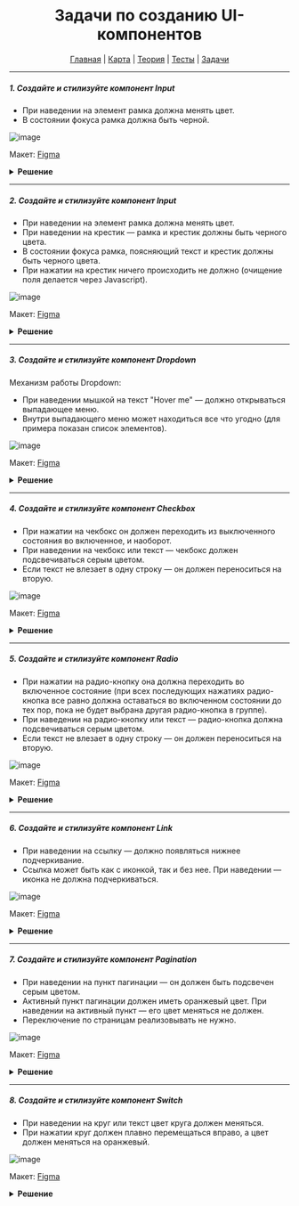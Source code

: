 <div align="center">

# Задачи по созданию UI-компонентов

[Главная](https://github.com/dollaween/junior-roadmap/)
|
[Карта](/roadmap/README.md)
|
[Теория](/theory/README.md)
|
[Тесты](/tests/README.md)
|
[Задачи](/tasks/README.md)

</div>

---

##### 1. Создайте и стилизуйте компонент Input

- При наведении на элемент рамка должна менять цвет.
- В состоянии фокуса рамка должна быть черной.

![image](https://user-images.githubusercontent.com/48933270/123074398-eb331400-d41f-11eb-9846-438b07a09996.png)

Макет: [Figma](https://www.figma.com/file/PnnS2RDlKkxS20vZGoKTRy/Tasks?node-id=188%3A1)

<details><summary><b>Решение</b></summary>
<p>

```html
<input class="input" type="text" placeholder="Enter your login..">
```

```css
.input {
  width: 240px;
  font-size: 14px;
  padding: 8px 10px;
  border-radius: 4px;
  border: 1px solid #bfbfbf;
  cursor: pointer;
  outline: none;
}

.input:hover,
.input:focus {
  border-color: #000;
}

.input::placeholder {
  color: #bfbfbf;
}
```

</p>
</details>

---

##### 2. Создайте и стилизуйте компонент Input

- При наведении на элемент рамка должна менять цвет.
- При наведении на крестик — рамка и крестик должны быть черного цвета.
- В состоянии фокуса рамка, поясняющий текст и крестик должны быть черного цвета.
- При нажатии на крестик ничего происходить не должно (очищение поля делается через Javascript).

![image](https://user-images.githubusercontent.com/48933270/123079444-a067cb00-d424-11eb-9abd-302ee765ad35.png)

Макет: [Figma](https://www.figma.com/file/PnnS2RDlKkxS20vZGoKTRy/Tasks?node-id=188%3A2)

<details><summary><b>Решение</b></summary>
<p>

```html
<label class="input">
  <p class="input__label">Optional label</p>
  <div class="input__container">
    <input class="input__field" type="text" placeholder="Enter your login..">
    <svg class="input__clear-button" viewBox="0 0 20 20">
      <path d="M5.34119 4.57509C5.12965 4.36356 4.78669 4.36356 4.57515 4.57509C4.36362 4.78663 4.36362 5.12959 4.57515 5.34113L9.234 9.99997L4.65887 14.5751C4.44734 14.7866 4.44734 15.1296 4.65887 15.3411C4.87041 15.5527 5.21337 15.5527 5.42491 15.3411L10 10.766L14.5752 15.3411C14.7867 15.5527 15.1297 15.5527 15.3412 15.3411C15.5527 15.1296 15.5527 14.7866 15.3412 14.5751L10.7661 9.99997L15.4249 5.34113C15.6364 5.12959 15.6364 4.78663 15.4249 4.57509C15.2134 4.36356 14.8704 4.36356 14.6589 4.57509L10 9.23394L5.34119 4.57509Z" />
    </svg>
  </div>
</label>

```

```css
.input {
  cursor: pointer;
}

.input:focus-within .input__label {
  color: #000;
}

.input:focus-within .input__clear-button {
  fill: #000;
}

.input__label,
.input__field {
  font-size: 14px;
  line-height: 16px;
}

.input__label {
  margin-bottom: 4px;
  color: #bfbfbf;
}

.input__container {
  width: 240px;
  display: flex;
  align-items: center;
  padding: 4px 10px;
  box-sizing: border-box;
  border: 1px solid #bfbfbf;
  border-radius: 4px;
}

.input__container:hover,
.input__container:focus-within {
  border-color: #000;
}

.input__field {
  flex-grow: 1;
  padding: 0;
  border: none;
  outline: none;
  cursor: pointer;
}

.input__field::placeholder {
  color: #bfbfbf;
}

.input__clear-button {
  width: 24px;
  height: 24px;
  fill: #bfbfbf;
}

.input__clear-button:hover {
  fill: #000;
}
```

</p>
</details>

---

##### 3. Создайте и стилизуйте компонент Dropdown

Механизм работы Dropdown:
- При наведении мышкой на текст "Hover me" — должно открываться выпадающее меню.
- Внутри выпадающего меню может находиться все что угодно (для примера показан список элементов).

![image](https://user-images.githubusercontent.com/48933270/123455872-dfe01400-d5ea-11eb-90c9-22d3d231c874.png)

Макет: [Figma](https://www.figma.com/file/PnnS2RDlKkxS20vZGoKTRy/Tasks?node-id=188%3A3)

<details><summary><b>Решение</b></summary>
<p>

```html
<div class="dropdown">
  <div class="dropdown__trigger">
    <span>Hover me</span>
    <svg width="20" height="20" viewBox="0 0 24 24" fill="none" xmlns="http://www.w3.org/2000/svg">
      <path d="M5.11972 8.56009C5.11972 8.38009 5.18972 8.21009 5.32972 8.08009C5.59972 7.84009 6.00972 7.86009 6.24972 8.12009L11.99 14.4892L17.54 8.08006C17.78 7.81006 18.19 7.80006 18.46 8.04006C18.72 8.28006 18.74 8.69006 18.5 8.96006L12.51 15.8592C12.23 16.1692 11.75 16.1692 11.47 15.8592L5.28972 9.00009C5.16972 8.87009 5.11972 8.72009 5.11972 8.56009Z" fill="black"/>
    </svg>
  </div>
  <div class="dropdown__menu">
    <ul class="dropdown__list">
      <li class="dropdown__item">Element 1</li>
      <li class="dropdown__item">Element 2</li>
      <li class="dropdown__item">Element 3</li>
      <li class="dropdown__item">Element 4</li>
    </ul>
  </div>
</div>
```

```css
body {
  font-family: Arial, sans-serif;
  font-size: 14px;
  line-height: 20px;
}

.dropdown {
  position: relative;
}

.dropdown:hover .dropdown__menu {
  opacity: 1;
  pointer-events: auto;
}

.dropdown__trigger {
  display: flex;
  cursor: default;
}

.dropdown__menu {
  position: absolute;
  top: 100%;
  left: 0;
  width: 150px;
  padding: 10px;
  border-radius: 4px;
  box-shadow: 0 4px 10px rgba(0, 0, 0, .2);
  opacity: 0;
  pointer-events: none;
}

.dropdown__item {
  margin-bottom: 4px;
}

.dropdown__item:last-child {
  margin-bottom: 0;
}
```

</p>
</details>

---

##### 4. Создайте и стилизуйте компонент Checkbox

- При нажатии на чекбокс он должен переходить из выключенного состояния во включенное, и наоборот.
- При наведении на чекбокс или текст — чекбокс должен подсвечиваться серым цветом.
- Если текст не влезает в одну строку — он должен переноситься на вторую.

![image](https://user-images.githubusercontent.com/48933270/123470786-8a613280-d5fd-11eb-9db8-94ce1ff8a3f1.png)

Макет: [Figma](https://www.figma.com/file/PnnS2RDlKkxS20vZGoKTRy/Tasks?node-id=188%3A4)

<details><summary><b>Решение</b></summary>
<p>

  Проблема стандартного чекбокса `<input type="checkbox">` в том, что он крайне ограничен в стилизации (например, ему нельзя задать значения `background-color` или `border`).

  Для обхода ограничений чекбокса, нам нужно создать его заменитель и работать с ним. В качестве заменителя в примере создан элемент `.checkbox__icon-box`. Его мы и будем стилизовать отталкиваясь от псевдокласса `:checked` оригинального чекбокса.

```html
<label class="checkbox">
  <input class="checkbox__input" type="checkbox">
  <span class="checkbox__icon-box">
    <svg class="checkbox__icon" viewBox="3 3 18 18">
      <path d="M10.2118 15.7333C10.6014 16.0996 11.2413 16.0865 11.617 15.7071L17.766 9.4281C18.0999 9.0749 18.0721 8.53857 17.7104 8.22462C17.3487 7.91067 16.7644 7.92375 16.4305 8.27694L10.8796 13.9542L7.54075 10.8147C7.19295 10.4877 6.60865 10.4877 6.26085 10.8147C5.91305 11.1417 5.91305 11.6912 6.26085 12.0182L10.2118 15.7333Z"/>
    </svg>
  </span>
  <span class="checkbox__text">Example text</span>
</label>
```

```css
.checkbox {
  position: relative;
  display: inline-flex;
  align-items: center;
  cursor: pointer;
}

.checkbox:hover .checkbox__icon-box {
  background: #d9d9d9;
}

.checkbox__input {
  position: absolute;
  width: 0;
  height: 0;
  margin: 0;
  visibility: hidden;
  pointer-events: none;
}

.checkbox__input:checked + .checkbox__icon-box {
  background: #fa8c16;
  border-color: #fa8c16;
}
.checkbox__input:checked + .checkbox__icon-box .checkbox__icon {
  fill: white;
}

.checkbox__icon-box {
  width: 14px;
  height: 14px;
  display: flex;
  align-items: center;
  flex-shrink: 0;
  border: 1px solid #000;
  border-radius: 2px;
}

.checkbox__icon {
  width: 14px;
  height: 14px;
  fill: transparent;
}

.checkbox__text {
  margin-left: 4px;
}
```

</p>
</details>

---

##### 5. Создайте и стилизуйте компонент Radio

- При нажатии на радио-кнопку она должна переходить во включенное состояние (при всех последующих нажатиях радио-кнопка все равно должна оставаться во включенном состоянии до тех пор, пока не будет выбрана другая радио-кнопка в группе).
- При наведении на радио-кнопку или текст — радио-кнопка должна подсвечиваться серым цветом.
- Если текст не влезает в одну строку — он должен переноситься на вторую.

![image](https://user-images.githubusercontent.com/48933270/123470690-70bfeb00-d5fd-11eb-9898-5a416332f273.png)

Макет: [Figma](https://www.figma.com/file/PnnS2RDlKkxS20vZGoKTRy/Tasks?node-id=188%3A5)

<details><summary><b>Решение</b></summary>
<p>
  
  Проблемы стандартных радио-кнопок `<input type="radio">` те же, что и у стандартных чекбоксов — ограниченная стилизация. И решение этой проблемы аналогичное — добавление заменителя (в примере это `.radio__icon-box`).

```html
<label class="radio">
  <input class="radio__input" type="radio">
  <span class="radio__icon-box"></span>
  <span class="radio__text">Example text</span>
</label>
```

```css
.radio {
  position: relative;
  display: inline-flex;
  align-items: center;
  cursor: pointer;
}

.radio:hover .radio__icon-box {
  background: #d9d9d9;
}

.radio__input {
  position: absolute;
  width: 0;
  height: 0;
  margin: 0;
  visibility: hidden;
  pointer-events: none;
}

.radio__input:checked + .radio__icon-box {
  border-color: #fa8c16;
  background: white;
}

.radio__input:checked + .radio__icon-box:after {
  background: #fa8c16;
}

.radio__icon-box {
  position: relative;
  width: 16px;
  height: 16px;
  display: flex;
  align-items: center;
  flex-shrink: 0;
  box-sizing: border-box;
  border: 1px solid #000;
  border-radius: 50%;
}

.radio__icon-box:after {
  position: absolute;
  content: '';
  width: 10px;
  height: 10px;
  left: 50%;
  top: 50%;
  transform: translate(-50%, -50%);
  background: transparent;
  border-radius: 50%;
}

.radio__text {
  margin-left: 4px;
}
```

</p>
</details>

---

##### 6. Создайте и стилизуйте компонент Link

- При наведении на ссылку — должно появляться нижнее подчеркивание.
- Ссылка может быть как с иконкой, так и без нее. При наведении — иконка не должна подчеркиваться.

![image](https://user-images.githubusercontent.com/48933270/123479611-db772380-d609-11eb-8320-9639a64790de.png)

Макет: [Figma](https://www.figma.com/file/PnnS2RDlKkxS20vZGoKTRy/Tasks?node-id=188%3A6)

<details><summary><b>Решение</b></summary>
<p>

  Пользовательское подчеркивание можно добавить через `border-bottom`. Важно отметить, что корректно переноситься на несколько строк может только `display: inline` элемент (`inline-block` может быть перенесен только целиком).

  Элемент `.link__text` специально обернут в элемент `.link__text-wrapper`, потому что дочерние элементы флексбокса не могут быть `inline`, а для реализации подчеркивания нам нужен именно `inline` элемент.
  
```html
<a class="link" href="#">
  <span class="link__text-wrapper">
    <span class="link__text">Example text</span>
  </span>
  <svg class="link__icon" viewBox="0 0 24 24">
    <path d="M11.02 18.1482C11.15 18.2882 11.32 18.3582 11.5 18.3582C11.66 18.3582 11.81 18.3082 11.94 18.1882L17.98 12.6982C18.29 12.4182 18.29 11.9382 17.98 11.6582L11.94 6.16817C11.67 5.92817 11.26 5.94817 11.02 6.20817C10.78 6.47817 10.79 6.88817 11.06 7.12817L15.8956 11.5282H5C4.64101 11.5282 4.35 11.8192 4.35 12.1782C4.35 12.5372 4.64101 12.8282 5 12.8282H15.8956L11.06 17.2282C10.8 17.4682 10.78 17.8782 11.02 18.1482Z" />
  </svg>
</a>
```

```css
.link {
  display: inline-flex;
  align-items: center;
  color: #1890ff;
  text-decoration: none;
}

.link:hover {
  color: #096dd9;
}

.link:hover .link__text {
  border-color: #0050b3;
}

.link:hover .link__icon {
  fill: #0050b3;
}

.link__text {
  border-bottom: 1px solid transparent;
}

.link__icon {
  width: 20px;
  height: 20px;
  flex-shrink: 0;
  fill: #1890ff;
  margin-left: 4px;
}
```

</p>
</details>

---

##### 7. Создайте и стилизуйте компонент Pagination

- При наведении на пункт пагинации — он должен быть подсвечен серым цветом.
- Активный пункт пагинации должен иметь оранжевый цвет. При наведении на активный пункт — его цвет меняться не должен.
- Переключение по страницам реализовывать не нужно.

![image](https://user-images.githubusercontent.com/48933270/123482475-e7fd7b00-d60d-11eb-86dc-d1d7bf31b657.png)

Макет: [Figma](https://www.figma.com/file/PnnS2RDlKkxS20vZGoKTRy/Tasks?node-id=188%3A7)

<details><summary><b>Решение</b></summary>
<p>

```html
<ul class="pagination">
  <li class="pagination__item">
    <a class="pagination__link" href="#">
      <svg class="pagination__arrow-icon pagination__arrow-icon_left" viewBox="0 0 20 20">
        <path d="M4.26644 7.13341C4.26644 6.98341 4.32477 6.84175 4.44143 6.73341C4.66644 6.53341 5.0081 6.55008 5.2081 6.76675L9.99168 12.0744L14.6167 6.73339C14.8167 6.50839 15.1584 6.50006 15.3834 6.70006C15.6 6.90006 15.6167 7.24172 15.4167 7.46672L10.425 13.216C10.1917 13.4744 9.79168 13.4744 9.55835 13.216L4.4081 7.50008C4.3081 7.39174 4.26644 7.26674 4.26644 7.13341Z" />
      </svg>
    </a>
  </li>
  <li class="pagination__item">
    <a class="pagination__link" href="#">1</a>
  </li>
  <li class="pagination__item">
    <a class="pagination__link" href="#">...</a>
  </li>
  <li class="pagination__item">
    <a class="pagination__link" href="#">7</a>
  </li>
  <li class="pagination__item">
    <a class="pagination__link" href="#">8</a>
  </li>
  <li class="pagination__item pagination__item_active">
    <a class="pagination__link" href="#">9</a>
  </li>
  <li class="pagination__item">
    <a class="pagination__link" href="#">10</a>
  </li>
  <li class="pagination__item">
    <a class="pagination__link" href="#">11</a>
  </li>
  <li class="pagination__item">
    <a class="pagination__link" href="#">...</a>
  </li>
  <li class="pagination__item">
    <a class="pagination__link" href="#">24</a>
  </li>
  <li class="pagination__item">
    <a class="pagination__link" href="#">
      <svg class="pagination__arrow-icon pagination__arrow-icon_right" viewBox="0 0 20 20">
        <path d="M4.26644 7.13341C4.26644 6.98341 4.32477 6.84175 4.44143 6.73341C4.66644 6.53341 5.0081 6.55008 5.2081 6.76675L9.99168 12.0744L14.6167 6.73339C14.8167 6.50839 15.1584 6.50006 15.3834 6.70006C15.6 6.90006 15.6167 7.24172 15.4167 7.46672L10.425 13.216C10.1917 13.4744 9.79168 13.4744 9.55835 13.216L4.4081 7.50008C4.3081 7.39174 4.26644 7.26674 4.26644 7.13341Z" />
      </svg>
    </a>
  </li>
</ul>
```

```css
.pagination {
  display: flex;
}

.pagination__item {
  width: 40px;
  height: 40px;
  flex-shrink: 0;
  border-radius: 4px;
}

.pagination__item:hover:not(.pagination__item_active) {
  background: #d9d9d9;
}

.pagination__item_active {
  background: #fa8c16;
  color: white;
}

.pagination__link {
  height: 100%;
  display: flex;
  align-items: center;
  justify-content: center;
  color: inherit;
  text-decoration: none;
}

.pagination__arrow-icon {
  width: 20px;
  height: 20px;
}

.pagination__arrow-icon_left {
  transform: rotate(90deg);
}

.pagination__arrow-icon_right {
  transform: rotate(-90deg);
}
```

</p>
</details>

---

##### 8. Создайте и стилизуйте компонент Switch

- При наведении на круг или текст цвет круга должен меняться.
- При нажатии круг должен плавно перемещаться вправо, а цвет должен меняться на оранжевый.

![image](https://user-images.githubusercontent.com/48933270/123488133-f9e41b80-d617-11eb-956a-85787d3f3379.png)

Макет: [Figma](https://www.figma.com/file/PnnS2RDlKkxS20vZGoKTRy/Tasks?node-id=188%3A8)

<details><summary><b>Решение</b></summary>
<p>

  В качестве основы нам отлично подойдет логика работы `<input type="checkbox">`, только заменитель оформляем в форме Switch.
  
```html
<label class="switch">
  <input class="switch__input" type="checkbox">
  <span class="switch__icon-box"></span>
  <span class="switch__text">Example text</span>
</label>
```

```css
.switch {
  position: relative;
  display: inline-flex;
  align-items: center;
  cursor: pointer;
}

.switch:hover .switch__icon-box::after {
  background: #d9d9d9;
}

.switch__input {
  position: absolute;
  width: 0;
  height: 0;
  margin: 0;
  visibility: hidden;
  pointer-events: none;
}

.switch__input:checked + .switch__icon-box {
  background: #fa8c16;
}

.switch__input:checked + .switch__icon-box::after {
  transform: translateX(12px);
}

.switch__icon-box {
  position: relative;
  width: 28px;
  height: 16px;
  display: flex;
  align-items: center;
  flex-shrink: 0;
  background: #000;
  border-radius: 8px;
  transition: .2s;
}

.switch__icon-box::after {
  content: '';
  position: absolute;
  width: 12px;
  height: 12px;
  left: 2px;
  border-radius: 50%;
  background: white;
  transition: .2s;
}

.switch__text {
  margin-left: 4px;
}
```

</p>
</details>


